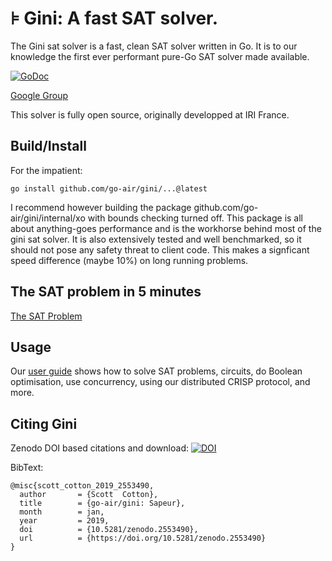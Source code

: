 # ⊧ Gini: A fast SAT solver.

The Gini sat solver is a fast, clean SAT solver written in Go. It is to our knowledge
the first ever performant pure-Go SAT solver made available.


[![GoDoc](https://godoc.org/github.com/go-air/gini?status.svg)](https://godoc.org/github.com/go-air/gini)

[Google Group](https://groups.google.com/d/forum/ginisat) 

This solver is fully open source, originally developped at IRI France.

## Build/Install

For the impatient:

    go install github.com/go-air/gini/...@latest

I recommend however building the package github.com/go-air/gini/internal/xo with bounds checking
turned off.  This package is all about anything-goes performance and is the workhorse behind most of
the gini sat solver.  It is also extensively tested and well benchmarked, so it should not pose any
safety threat to client code.  This makes a signficant speed difference (maybe 10%) on long running
problems.

## The SAT problem in 5 minutes

[The SAT Problem](docs/satprob.md)

## Usage

Our [user guide](docs/manual.md) shows how to solve SAT problems, circuits, do Boolean optimisation,
use concurrency, using our distributed CRISP protocol, and more.


## Citing Gini

Zenodo DOI based citations and download:
[![DOI](https://zenodo.org/badge/64034957.svg)](https://zenodo.org/badge/latestdoi/64034957)

BibText:
```
@misc{scott_cotton_2019_2553490,
  author       = {Scott  Cotton},
  title        = {go-air/gini: Sapeur},
  month        = jan,
  year         = 2019,
  doi          = {10.5281/zenodo.2553490},
  url          = {https://doi.org/10.5281/zenodo.2553490}
}
```

